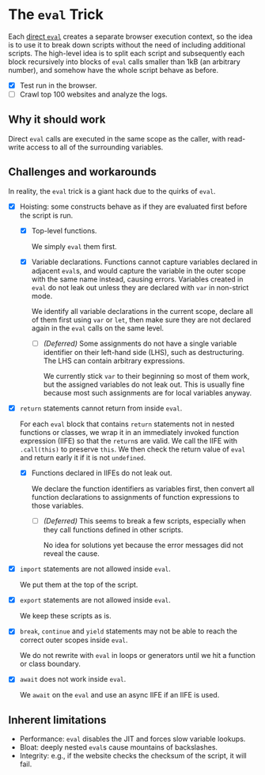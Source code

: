 # The `eval` Trick

Each [direct
`eval`](https://developer.mozilla.org/en-US/docs/Web/JavaScript/Reference/Global_Objects/eval#direct_and_indirect_eval)
creates a separate browser execution context, so the idea is to use it to
break down scripts without the need of including additional scripts.
The high-level idea is to split each script and
subsequently each block recursively into blocks of `eval` calls smaller than
1kB (an arbitrary number), and somehow have the whole script behave as before.

- [x] Test run in the browser.
- [ ] Crawl top 100 websites and analyze the logs.

## Why it should work

Direct `eval` calls are executed in the same scope as the caller, with
read-write access to all of the surrounding variables.

## Challenges and workarounds

In reality, the `eval` trick is a giant hack due to the quirks of `eval`.

- [x] Hoisting: some constructs behave as if
    they are evaluated first before the script is run.

    - [x] Top-level functions.

        We simply `eval` them first.

    - [x] Variable declarations.
        Functions cannot capture variables declared in adjacent `eval`s, and
        would capture the variable in the outer scope with
        the same name instead, causing errors.
        Variables created in `eval`
        do not leak out unless they are declared with `var` in non-strict mode.

        We identify all variable declarations in the current scope,
        declare all of them first using `var` or `let`, then
        make sure they are not declared again in the `eval` calls on
        the same level.

        - [ ] *(Deferred)* Some assignments do not have a single variable
            identifier on their left-hand side (LHS), such as destructuring.
            The LHS can contain arbitrary expressions.

            We currently stick `var` to their beginning so most of them work,
            but the assigned variables do not leak out.
            This is usually fine because most such assignments are for
            local variables anyway.

- [x] `return` statements cannot return from inside `eval`.

    For each `eval` block that contains `return` statements not in
    nested functions or classes, we wrap it in
    an immediately invoked function expression (IIFE) so that the
    `return`s are valid.
    We call the IIFE with `.call(this)` to preserve `this`.
    We then check the return value of `eval` and return early it if
    it is not `undefined`.

    - [x] Functions declared in IIFEs do not leak out.

        We declare the function identifiers as variables first, then
        convert all function declarations to assignments of
        function expressions to those variables.

        - [ ] *(Deferred)* This seems to break a few scripts, especially when
            they call functions defined in other scripts.

            No idea for solutions yet because
            the error messages did not reveal the cause.

- [x] `import` statements are not allowed inside `eval`.

    We put them at the top of the script.

- [x] `export` statements are not allowed inside `eval`.

    We keep these scripts as is.

- [x] `break`, `continue` and `yield` statements may not be able to
    reach the correct outer scopes inside `eval`.

    We do not rewrite with `eval` in loops or
    generators until we hit a function or class boundary.

- [x] `await` does not work inside `eval`.

    We `await` on the `eval` and use an async IIFE if an IIFE is used.

## Inherent limitations

- Performance: `eval` disables the JIT and forces slow variable lookups.
- Bloat: deeply nested `eval`s cause mountains of backslashes.
- Integrity: e.g., if the website checks the checksum of the script,
    it will fail.
